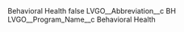 <?xml version="1.0" encoding="UTF-8"?>
<CustomMetadata xmlns="http://soap.sforce.com/2006/04/metadata" xmlns:xsi="http://www.w3.org/2001/XMLSchema-instance" xmlns:xsd="http://www.w3.org/2001/XMLSchema">
    <label>Behavioral Health</label>
    <protected>false</protected>
    <values>
        <field>LVGO__Abbreviation__c</field>
        <value xsi:type="xsd:string">BH</value>
    </values>
    <values>
        <field>LVGO__Program_Name__c</field>
        <value xsi:type="xsd:string">Behavioral Health</value>
    </values>
</CustomMetadata>
